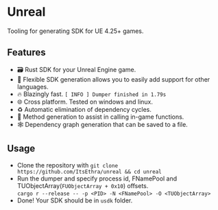 # Unreal
Tooling for generating SDK for UE 4.25+ games.

## Features
- 🗃️ Rust SDK for your Unreal Engine game.
- 🔧 Flexible SDK generation allows you to easily add support for other languages.
- 🔥 Blazingly fast. `[ INFO ] Dumper finished in 1.79s`
- 🌐 Cross platform. Tested on windows and linux.
- ♻️ Automatic elimination of dependency cycles.
- 👾 Method generation to assist in calling in-game functions.
- 🕸️ Dependency graph generation that can be saved to a file.

## Usage
- Clone the repository with `git clone https://github.com/ItsEthra/unreal && cd unreal`
- Run the dumper and specify process id, FNamePool and TUObjectArray(`FUObjectArray + 0x10`) offsets.\
 `cargo r --release -- -p <PID> -N <FNamePool> -O <TUObjectArray>`
- Done! Your SDK should be in `usdk` folder.

